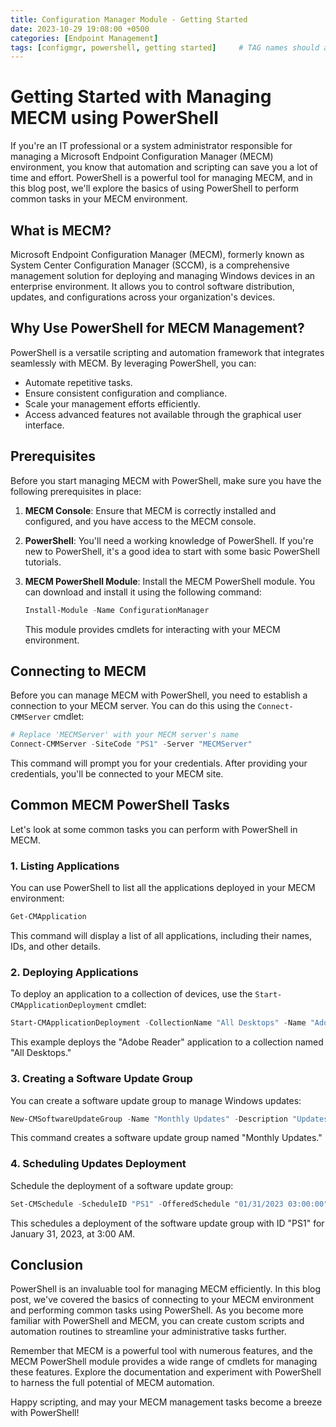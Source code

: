 ```yaml
---
title: Configuration Manager Module - Getting Started
date: 2023-10-29 19:08:00 +0500
categories: [Endpoint Management]
tags: [configmgr, powershell, getting started]     # TAG names should always be lowercase
---
```

# Getting Started with Managing MECM using PowerShell

If you're an IT professional or a system administrator responsible for managing a Microsoft Endpoint Configuration Manager (MECM) environment, you know that automation and scripting can save you a lot of time and effort. PowerShell is a powerful tool for managing MECM, and in this blog post, we'll explore the basics of using PowerShell to perform common tasks in your MECM environment.

## What is MECM?

Microsoft Endpoint Configuration Manager (MECM), formerly known as System Center Configuration Manager (SCCM), is a comprehensive management solution for deploying and managing Windows devices in an enterprise environment. It allows you to control software distribution, updates, and configurations across your organization's devices.

## Why Use PowerShell for MECM Management?

PowerShell is a versatile scripting and automation framework that integrates seamlessly with MECM. By leveraging PowerShell, you can:

- Automate repetitive tasks.
- Ensure consistent configuration and compliance.
- Scale your management efforts efficiently.
- Access advanced features not available through the graphical user interface.

## Prerequisites

Before you start managing MECM with PowerShell, make sure you have the following prerequisites in place:

1. **MECM Console**: Ensure that MECM is correctly installed and configured, and you have access to the MECM console.

2. **PowerShell**: You'll need a working knowledge of PowerShell. If you're new to PowerShell, it's a good idea to start with some basic PowerShell tutorials.

3. **MECM PowerShell Module**: Install the MECM PowerShell module. You can download and install it using the following command:

   ```powershell
   Install-Module -Name ConfigurationManager
   ```

   This module provides cmdlets for interacting with your MECM environment.

## Connecting to MECM

Before you can manage MECM with PowerShell, you need to establish a connection to your MECM server. You can do this using the `Connect-CMMServer` cmdlet:

```powershell
# Replace 'MECMServer' with your MECM server's name
Connect-CMMServer -SiteCode "PS1" -Server "MECMServer"
```

This command will prompt you for your credentials. After providing your credentials, you'll be connected to your MECM site.

## Common MECM PowerShell Tasks

Let's look at some common tasks you can perform with PowerShell in MECM.

### 1. Listing Applications

You can use PowerShell to list all the applications deployed in your MECM environment:

```powershell
Get-CMApplication
```

This command will display a list of all applications, including their names, IDs, and other details.

### 2. Deploying Applications

To deploy an application to a collection of devices, use the `Start-CMApplicationDeployment` cmdlet:

```powershell
Start-CMApplicationDeployment -CollectionName "All Desktops" -Name "Adobe Reader"
```

This example deploys the "Adobe Reader" application to a collection named "All Desktops."

### 3. Creating a Software Update Group

You can create a software update group to manage Windows updates:

```powershell
New-CMSoftwareUpdateGroup -Name "Monthly Updates" -Description "Updates for the month of October"
```

This command creates a software update group named "Monthly Updates."

### 4. Scheduling Updates Deployment

Schedule the deployment of a software update group:

```powershell
Set-CMSchedule -ScheduleID "PS1" -OfferedSchedule "01/31/2023 03:00:00" -DeploymentType Available
```

This schedules a deployment of the software update group with ID "PS1" for January 31, 2023, at 3:00 AM.

## Conclusion

PowerShell is an invaluable tool for managing MECM efficiently. In this blog post, we've covered the basics of connecting to your MECM environment and performing common tasks using PowerShell. As you become more familiar with PowerShell and MECM, you can create custom scripts and automation routines to streamline your administrative tasks further.

Remember that MECM is a powerful tool with numerous features, and the MECM PowerShell module provides a wide range of cmdlets for managing these features. Explore the documentation and experiment with PowerShell to harness the full potential of MECM automation.

Happy scripting, and may your MECM management tasks become a breeze with PowerShell!